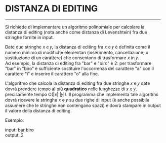 # DISTANZA DI EDITING

----
Si richiede di implementare un algoritmo polinomiale per calcolare la distanza di editing (nota anche come distanza di Levenshtein) 
fra due stringhe fornite in input.

Date due stringhe 𝑥 e 𝑦, la distanza di editing fra 𝑥 e 𝑦 è definita come il numero minimo di modifiche elementari (inserimento,
cancellazione, o sostituzione di un carattere) che consentono di trasformare 𝑥 in 𝑦. <br>
Ad esempio, la distanza di editing fra "bar" e "biro" è 2: per trasformare "bar" in "biro" è sufficiente sostituire 
l'occorrenza del carattere "a" con il carattere "i" e inserire il carattere "o" alla fine.

L'algoritmo che calcola la distanza di editing fra due stringhe 𝑥 e 𝑦 date dovrà prendere tempo al più **quadratico** nelle 
lunghezze di 𝑥 e 𝑦, precisamente tempo O(|𝑥|⋅|𝑦|). Il programma che implementa tale algoritmo dovrà ricevere le stringhe 𝑥 e 𝑦 
su due righe di input (è anche possibile assumere che le stringhe non contengano spazi) e dovrà stampare in output il 
valore della distanza di editing.

Esempio:

input: bar
biro <br>
output: 2


